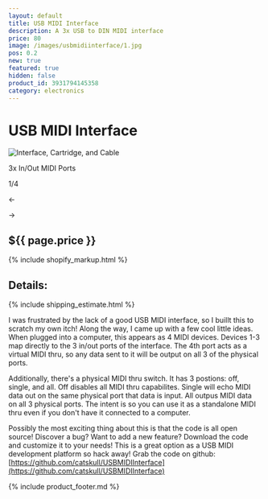 ```yaml
---
layout: default
title: USB MIDI Interface
description: A 3x USB to DIN MIDI interface
price: 80
image: /images/usbmidiinterface/1.jpg
pos: 0.2
new: true
featured: true
hidden: false
product_id: 3931794145358
category: electronics
---
```

# USB MIDI Interface

<div class="gallery">
	<img src="{{ site.baseurl }}public/images/usbmidiinterface/1.jpg" alt="Interface, Cartridge, and Cable" id="gallery_image" onclick="cycle(1); return false;">
	<p id="gallery_subtitle">3x In/Out MIDI Ports</p>
	<p id="gallery_pos_text">1/4</p>
	<div id="gallery_nav">
		<p id="gallery_nav_left" onclick="cycle(0); return false;">←</p>
		<p id="gallery_nav_right" onclick="cycle(1); return false;">→</p>
	</div>
</div>

## ${{ page.price }}

{% include shopify_markup.html %}

## Details:

{% include shipping_estimate.html %}

I was frustrated by the lack of a good USB MIDI interface, so I buillt this to scratch my own itch! Along the way, I came up with a few cool little ideas. When plugged into a computer, this appears as 4 MIDI devices. Devices 1-3 map directly to the 3 in/out ports of the interface. The 4th port acts as a virtual MIDI thru, so any data sent to it will be output on all 3 of the physical ports.

Additionally, there's a physical MIDI thru switch. It has 3 postions: off, single, and all. Off disables all MIDI thru capabilites. Single will echo MIDI data out on the same physical port that data is input. All outpus MIDI data on all 3 physical ports. The intent is so you can use it as a standalone MIDI thru even if you don't have it connected to a computer.

Possibly the most exciting thing about this is that the code is all open source! Discover a bug? Want to add a new feature? Download the code and customize it to your needs! This is a great option as a USB MIDI development platform so hack away! Grab the code on github: [https://github.com/catskull/USBMIDIInterface](https://github.com/catskull/USBMIDIInterface)

{% include product_footer.md %}

<script src="{{ site.baseurl }}public/js/usbmidiinterfacegallery.js"></script>
